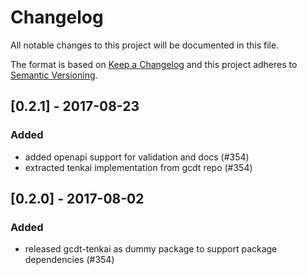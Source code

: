 # Changelog
All notable changes to this project will be documented in this file.

The format is based on [Keep a Changelog](http://keepachangelog.com/en/1.0.0/)
and this project adheres to [Semantic Versioning](http://semver.org/spec/v2.0.0.html).


## [0.2.1] - 2017-08-23
### Added
- added openapi support for validation and docs (#354)
- extracted tenkai implementation from gcdt repo (#354)

## [0.2.0] - 2017-08-02
### Added
- released gcdt-tenkai as dummy package to support package dependencies (#354)

